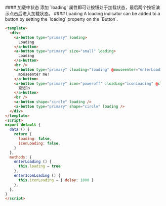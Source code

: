 <cn>
#### 加载中状态
添加 `loading` 属性即可让按钮处于加载状态，最后两个按钮演示点击后进入加载状态。
</cn>

<us>
#### Loading
A loading indicator can be added to a button by setting the `loading` property on the `Button`.
</us>

```html
<template>
  <div>
    <a-button type="primary" loading>
      Loading
    </a-button>
    <a-button type="primary" size="small" loading>
      Loading
    </a-button>
    <br />
    <a-button type="primary" :loading="loading" @mouseenter="enterLoading">
      mouseenter me!
    </a-button>
    <a-button type="primary" icon="poweroff" :loading="iconLoading" @click="enterIconLoading">
      延迟1s
    </a-button>
    <br />
    <a-button shape="circle" loading />
    <a-button type="primary" shape="circle" loading />
  </div>
</template>
<script>
export default {
  data () {
    return {
      loading: false,
      iconLoading: false,
    }
  },
  methods: {
    enterLoading () {
      this.loading = true
    },
    enterIconLoading () {
      this.iconLoading = { delay: 1000 }
    },
  },
}
</script>
```
